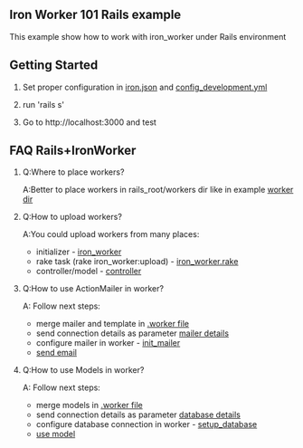 ## Iron Worker 101 Rails example

This example show how to work with iron_worker under Rails environment

## Getting Started

1. Set proper configuration in [iron.json](https://github.com/iron-io/iron_worker_rails_example/blob/master/iron.json) and [config_development.yml](https://github.com/iron-io/iron_worker_rails_example/blob/master/config_development.yml)

2. run 'rails s'

3. Go to http://localhost:3000 and test

## FAQ Rails+IronWorker
1.  Q:Where to place workers?

    A:Better to place workers in rails_root/workers dir like in example [worker dir](https://github.com/iron-io/iron_worker_rails_example/tree/master/workers)

2.  Q:How to upload workers?

    A:You could upload workers from many places:
    *    initializer - [iron_worker](https://github.com/iron-io/iron_worker_rails_example/blob/master/config/initializers/iron_worker.rb#L4)
    *    rake task (rake iron_worker:upload) - [iron_worker.rake](https://github.com/iron-io/iron_worker_rails_example/blob/master/lib/tasks/iron_worker.rake)
    *    controller/model - [controller](https://github.com/iron-io/iron_worker_rails_example/blob/master/app/controllers/codes_controller.rb#L8)

3.  Q:How to use ActionMailer in worker?

    A: Follow next steps:
    *    merge mailer and template in [.worker file](https://github.com/iron-io/iron_worker_rails_example/blob/master/workers/simple_mailer_worker.worker)
    *    send connection details as parameter [mailer details](https://github.com/iron-io/iron_worker_rails_example/blob/master/app/controllers/custom_examples_controller.rb#L6)
    *    configure mailer in worker - [init_mailer](https://github.com/iron-io/iron_worker_rails_example/blob/master/workers/simple_mailer_worker.rb#L7)
    *    [send email](https://github.com/iron-io/iron_worker_rails_example/blob/master/workers/simple_mailer_worker.rb#L29)

4.  Q:How to use Models in worker?

    A: Follow next steps:
    *    merge models in [.worker file](https://github.com/iron-io/iron_worker_rails_example/blob/master/workers/simple_mailer_worker.worker)
    *    send connection details as parameter [database details](https://github.com/iron-io/iron_worker_rails_example/blob/master/app/controllers/custom_examples_controller.rb#L6)
    *    configure database connection in worker - [setup_database](https://github.com/iron-io/iron_worker_rails_example/blob/master/workers/simple_mailer_worker.rb#L16)
    *    [use model](https://github.com/iron-io/iron_worker_rails_example/blob/master/workers/simple_mailer_worker.rb#L29)

